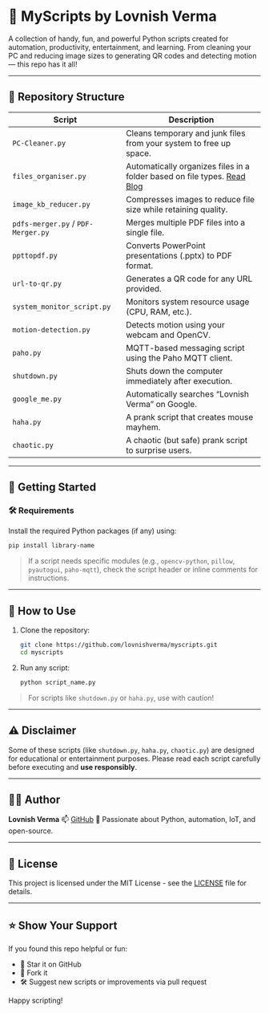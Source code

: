 
# 🐍 MyScripts by Lovnish Verma

A collection of handy, fun, and powerful Python scripts created for automation, productivity, entertainment, and learning. From cleaning your PC and reducing image sizes to generating QR codes and detecting motion — this repo has it all!

---

## 📂 Repository Structure

| Script | Description |
|--------|-------------|
| `PC-Cleaner.py` | Cleans temporary and junk files from your system to free up space. |
| `files_organiser.py` | Automatically organizes files in a folder based on file types. [Read Blog](https://lovnish.medium.com/automate-your-file-organization-with-python-2e721c276261) |
| `image_kb_reducer.py` | Compresses images to reduce file size while retaining quality. |
| `pdfs-merger.py` / `PDF-Merger.py` | Merges multiple PDF files into a single file. |
| `ppttopdf.py` | Converts PowerPoint presentations (.pptx) to PDF format. |
| `url-to-qr.py` | Generates a QR code for any URL provided. |
| `system_monitor_script.py` | Monitors system resource usage (CPU, RAM, etc.). |
| `motion-detection.py` | Detects motion using your webcam and OpenCV. |
| `paho.py` | MQTT-based messaging script using the Paho MQTT client. |
| `shutdown.py` | Shuts down the computer immediately after execution. |
| `google_me.py` | Automatically searches “Lovnish Verma” on Google. |
| `haha.py` | A prank script that creates mouse mayhem. |
| `chaotic.py` | A chaotic (but safe) prank script to surprise users. |

---

## 🚀 Getting Started

### 🛠 Requirements
Install the required Python packages (if any) using:

```bash
pip install library-name
````

> If a script needs specific modules (e.g., `opencv-python`, `pillow`, `pyautogui`, `paho-mqtt`), check the script header or inline comments for instructions.

---

## 🧪 How to Use

1. Clone the repository:

   ```bash
   git clone https://github.com/lovnishverma/myscripts.git
   cd myscripts
   ```

2. Run any script:

   ```bash
   python script_name.py
   ```

> For scripts like `shutdown.py` or `haha.py`, use with caution!

---

## ⚠️ Disclaimer

Some of these scripts (like `shutdown.py`, `haha.py`, `chaotic.py`) are designed for educational or entertainment purposes. Please read each script carefully before executing and **use responsibly**.

---

## 👨‍💻 Author

**Lovnish Verma**
📫 [GitHub](https://github.com/lovnishverma)
🧠 Passionate about Python, automation, IoT, and open-source.

---

## 📄 License

This project is licensed under the MIT License - see the [LICENSE](LICENSE) file for details.

---

## ⭐️ Show Your Support

If you found this repo helpful or fun:

* 🌟 Star it on GitHub
* 🍴 Fork it
* 🛠 Suggest new scripts or improvements via pull request

Happy scripting!



